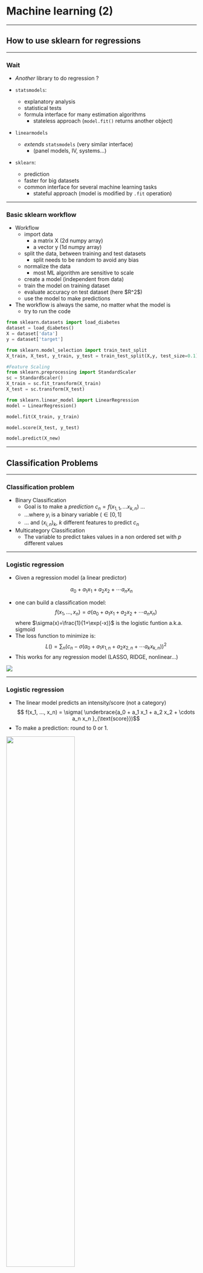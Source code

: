 # Machine learning (2)

---

## How to use sklearn for regressions


----

### Wait

- *Another* library to do regression ?

- `statsmodels`: 
  - explanatory analysis
  - statistical tests
  - formula interface for many estimation algorithms
    - stateless approach (`model.fit()` returns another object)

- `linearmodels`
  - *extends* `statsmodels` (very similar interface)
    - (panel models, IV, systems...)

- `sklearn`: 
  - prediction
  - faster for big datasets
  - common interface for several machine learning tasks
    - stateful approach (model is modified by `.fit` operation)

----

### Basic sklearn workflow


<div class="container">

<div class="col">


- Workflow
  - <!-- .element class="fragment" data-fragment-index="1" --> import data
    - a matrix X (2d numpy array)
    - a vector y (1d numpy array)
  - <!-- .element class="fragment" data-fragment-index="2" --> split the data, between training and test datasets
    - split needs to be random to avoid any bias
  - <!-- .element class="fragment" data-fragment-index="3" --> normalize the data
    - most ML algorithm are sensitive to scale

  - <!-- .element class="fragment" data-fragment-index="4" --> create a model (independent from data)
  - <!-- .element class="fragment" data-fragment-index="5" --> train the model on training dataset
  - <!-- .element class="fragment" data-fragment-index="6" --> evaluate accuracy on test dataset (here $R^2$)
  - <!-- .element class="fragment" data-fragment-index="7" -->use the model to make predictions
- <!-- .element class="fragment" data-fragment-index="8" --> The workflow is always the same, no matter what the model is
  - try to run the code


</div>

<div class="col">

<div class="fragment" data-fragment-index=1>

```python
from sklearn.datasets import load_diabetes
dataset = load_diabetes()
X = dataset['data']
y = dataset['target']
```

</div>


<div class="fragment" data-fragment-index=2>

```python
from sklearn.model_selection import train_test_split
X_train, X_test, y_train, y_test = train_test_split(X,y, test_size=0.1)
```

</div>


<div class="fragment" data-fragment-index=3>

```python
#Feature Scaling
from sklearn.preprocessing import StandardScaler
sc = StandardScaler()
X_train = sc.fit_transform(X_train)
X_test = sc.transform(X_test)
```

</div>

<div class="fragment" data-fragment-index=4>

```python
from sklearn.linear_model import LinearRegression
model = LinearRegression()
```

</div>

<div class="fragment" data-fragment-index=5>

```python
model.fit(X_train, y_train)
```

</div>

<div class="fragment" data-fragment-index=6>

```python
model.score(X_test, y_test)
```

</div>

<div class="fragment" data-fragment-index=7>

```python
model.predict(X_new)
```

</div>

</div>

</div>

---

## Classification Problems 

----

### Classification problem

- Binary Classification 
  - Goal is to make a *prediction* $c_n = f(x_{1,1}, ... x_{k,n})$ ...
  - ...where $y_i$ is a binary variable ($\in[0,1]$
  - ... and $(x_{i,n})_k$, $k$ different features to predict $c_n$
- Multicategory Classification
  - The variable to predict takes values in a non ordered set with $p$ different values

----

### Logistic regression

<div class="container">

<div class="col">

- Given a regression model (a linear predictor)

$$ a_0 + a_1 x_1 + a_2 x_2 + \cdots a_n x_n $$
- one can build a classification model:
$$ f(x_1, ..., x_n) = \sigma( a_0 + a_1 x_1 + a_2 x_2 + \cdots a_n x_n )$$
where $\sigma(x)=\frac{1}{1+\exp(-x)}$ is the logistic funtion a.k.a. sigmoid 
- The loss function to minimize is:
$$L() = \sum_n (c_n - \sigma( a_{0} + a_1 x_{1,n} + a_2 x_{2,n} + \cdots a_k x_{k,n} ) )^2$$
- This works for any regression model (LASSO, RIDGE, nonlinear...)
</div>

<div class="col">

![](graphs/sigmoid.png)

</div>

</div>

----

### Logistic regression

- The linear model predicts an intensity/score (not a category)
$$ f(x_1, ..., x_n) = \sigma( \underbrace{a_0 + a_1 x_1 + a_2 x_2 + \cdots a_n x_n }_{\text{score}})$$
- To make a prediction: round to 0 or 1.

<img src=graphs/datacamp.jpeg width=60%>

----

### Multinomial regression

- If there are $P$ categories to predict:
  - build a linear predictor $f_p$ for each category $p$
  - linear predictor is also called score

- To predict:
  - evaluate the score of all categories
  - choose the one with highest score

- To train the model:
  - train separately all scores (works for any predictor, not just linear)
  - ... there are more subtle approaches (not here)


---

## Other Classifiers

----

### Common classification algorithms

There are many 
- Logistic Regression
- Naive Bayes Classifier 
- Nearest Distance
- neural networks (replace score in sigmoid by n.n.)
- Decision Trees
- Support Vector Machines

----

### Nearest distance

<dic class="container">

<div class="col">

- Idea: 
  - in order to predict category $c$ corresponding to $x$ find the closest point $x_0$ in the training set 
  - Assign to $x$ the same category as $x_0$
- But this would be very susceptible to noise
- Amended idea: $k-nearest$ neighbours
  - look for the $k$ points closest to $x$
  - label $x$ with the same category as the majority of them
- Remark: this algorithm uses Euclidean distance. This is why it is important to normalize the dataset.

</div>

<div class="col">

![](graphs/k-nearest.png)

</div>

</div>

----

### Decision Tree / Random Forests

<dic class="container">

<div class="col">

- Decision Tree
    - recursively find simple criteria to subdivide dataset

- Problems: 
  - Greedy: algorithm does not simplify branches
  - easily overfits

- Extension : random tree forest 
  - uses several (randomly generated) trees to generate a prediction
  - solves the overfitting problem
</div>

<div class="col">

![](graphs/decision_tree.png)

</div>

</div>

----

### Support Vector Classification

<div class="container">

<div class="col">

- <!-- .element: class="fragment" data-fragment-index="1" --> Separates data by one line (hyperplane).
- <!-- .element: class="fragment" data-fragment-index="2" --> Chooses the largest margin according to <emph>support vectors</emph>
- <!-- .element: class="fragment" data-fragment-index="3" --> Can use a nonlinear kernel.

</div>

<div class="col">

<div class="r-stack">

<img class="fragment current-visible" src="graphs/hyperplanes.png" data-fragment-index=1>
<img class="fragment current-visible" src="graphs/margin.jpg" data-fragment-index=2>
<img class="fragment current-visible" src="graphs/nonlinear_svm.png" data-fragment-index=3>

</div>

</div>
</div>

----

### All these algorithms are super duper easy to use!



```python
from sklearn.tree import DecisionTreeClassifier
clf = DecisionTreeClassifier(random_state=0)
```

...

```python
from sklearn.svm import SVC
clf = SVC(random_state=0)
```

...

```python
from sklearn.linear_model import Ridge
clf = Ridge(random_state=0)
```



---

## Validation

----

### Validity of a classification algorithm

- Independently of how the classification is made, its validity can be assessed with a similar procedure as in the regression.

- Separate training set and test set
  - do not touch test set at all during the training

- Compute score: number of correctly identified categories
  - note that this is not the same as the loss function minimized by the training


----

### Classification matrix

- For binary classification, we focus on the *classification matrix* or *confusion matrix*.
| Predicted | (0) Actual      | (1) Actual      |
| --------- | --------------- | --------------- |
| 0         | true negatives (TN) | false negatives (FN) |
| 1         | false positives  (FP) | true positives (TP) |

- Overall accuracy: $\frac{\text{TN}+\text{TP}}{\text{total}}$
- Sensitivity: $\frac{TP}{FP+TP}$
- False Positive Rate (FPR): $\frac{FP}{TN+FP}$

- In some cases, sensitivity is the actual objective, at the expense of lower FPR
  - example: fraud detection
- Example:
    -  facial recognition by London police: 2% accuracy
    -  facial recognition by South Wales police: 9% accuracy
    -  a success?

----

### Confusion matrix with sklearn

- Predict on the test set:

```python
y_pred = model.predict(x_test)
```
- Compute confusion matrix:

```python
from sklearn.metrics import confusion_matrix
cm = confusion_matrix(y_test, y_pred)
```

----

### How to choose the validation set?

- Holdout validation approach: keeps x% of the data for the training, (100-x)% for the test
  - small dataset: 90-10
  - big data set: 70-30 (we can afford to waste more training data for the test)

- Problem: are we sure the validation size is correct? Are the results determined by an (un-) lucky draw ?

<div class="container">
<div class="col">

- Solution: $k$-fold validation
  - split dataset randomly in $K$ subsets of equal size $S_1, ... S_K$
  - use subset $S_i$ as test set, the rest as training set, compute the score
  - compare the scores obtained for all $i\in[1,K]$
    - average them

</div>
<div class="col">

![](graphs/k-fold.gif)

</div>
</div>


----

### How to implement $k$-fold validation with sklearn


```python

from sklearn.model_selection import KFold
kf = KFold(n_splits=2)

for train_index, test_index in kf.split(X):
   X_train, X_test = X[train_index], X[test_index]
   y_train, y_test = y[train_index], y[test_index]

   ## train a model in X_train, y_train
   ## test it on X_test, y_test

```